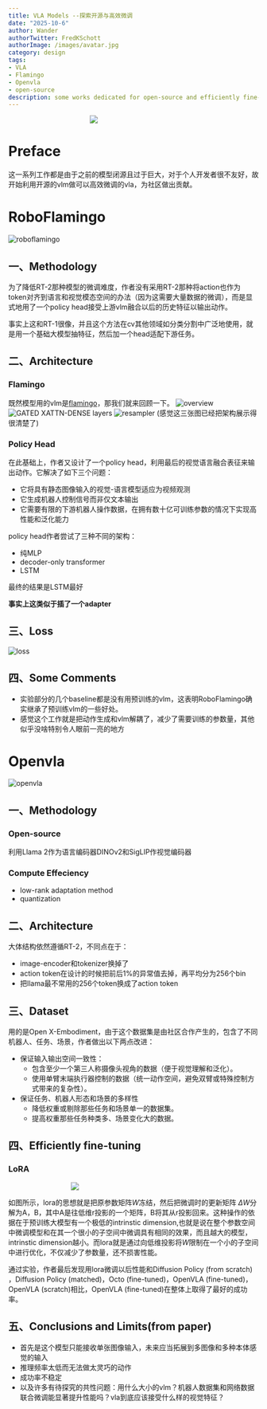 ```yaml
---
title: VLA Models --探索开源与高效微调
date: "2025-10-6"
author: Wander
authorTwitter: FredKSchott
authorImage: /images/avatar.jpg
category: design
tags:
- VLA
- Flamingo
- Openvla
- open-source
description: some works dedicated for open-source and efficiently fine-tuning
---
```

<div style="width: 35%; margin: 0 auto;">
  <img src="https://img.freepik.com/free-vector/flamingo-cartoon-style-isolated-white-background_1308-65667.jpg?semt=ais_hybrid&w=740&q=80">
</div>

# Preface
这一系列工作都是由于之前的模型闭源且过于巨大，对于个人开发者很不友好，故开始利用开源的vlm做可以高效微调的vla，为社区做出贡献。
# RoboFlamingo
![roboflamingo](/images/blog/VLA-Opensource/image-6.png)
## 一、Methodology
为了降低RT-2那种模型的微调难度，作者没有采用RT-2那种将action也作为token对齐到语言和视觉模态空间的办法（因为这需要大量数据的微调），而是显式地用了一个policy head接受上游vlm融合以后的历史特征以输出动作。

事实上这和RT-1很像，并且这个方法在cv其他领域如分类分割中广泛地使用，就是用一个基础大模型抽特征，然后加一个head适配下游任务。
## 二、Architecture
### Flamingo
既然模型用的vlm是[flamingo](https://arxiv.org/pdf/2204.14198)，那我们就来回顾一下。
![overview](/images/blog/VLA-Opensource/image-7.png)
![ GATED XATTN-DENSE layers](/images/blog/VLA-Opensource/image-8.png)
![resampler](/images/blog/VLA-Opensource/image-9.png)
(感觉这三张图已经把架构展示得很清楚了)

### Policy Head
在此基础上，作者又设计了一个policy head，利用最后的视觉语言融合表征来输出动作。它解决了如下三个问题：
- 它将具有静态图像输入的视觉-语言模型适应为视频观测
- 它生成机器人控制信号而非仅文本输出
- 它需要有限的下游机器人操作数据，在拥有数十亿可训练参数的情况下实现高性能和泛化能力

policy head作者尝试了三种不同的架构：
- 纯MLP
- decoder-only transformer
- LSTM

最终的结果是LSTM最好

**事实上这类似于插了一个adapter**
## 三、Loss
![loss](/images/blog/VLA-Opensource/image-10.png)

## 四、Some Comments
- 实验部分的几个baseline都是没有用预训练的vlm，这表明RoboFlamingo确实继承了预训练vlm的一些好处。
- 感觉这个工作就是把动作生成和vlm解耦了，减少了需要训练的参数量，其他似乎没啥特别令人眼前一亮的地方
  
# Openvla
![openvla](/images/blog/VLA-Opensource/image-11.png)
## 一、Methodology
### Open-source
利用Llama 2作为语言编码器DINOv2和SigLIP作视觉编码器
### Compute Effeciency
- low-rank adaptation method
- quantization

## 二、Architecture
大体结构依然遵循RT-2，不同点在于：
- image-encoder和tokenizer换掉了
- action token在设计的时候把前后1%的异常值去掉，再平均分为256个bin
- 把llama最不常用的256个token换成了action token
## 三、Dataset
用的是Open X-Embodiment，由于这个数据集是由社区合作产生的，包含了不同机器人、任务、场景，作者做出以下两点改进：
- 保证输入输出空间一致性：
  - 包含至少一个第三人称摄像头视角的数据（便于视觉理解和泛化）。
  - 使用单臂末端执行器控制的数据（统一动作空间，避免双臂或特殊控制方式带来的复杂性）。
- 保证任务、机器人形态和场景的多样性
  - 降低权重或剔除那些任务和场景单一的数据集。
  - 提高权重那些任务种类多、场景变化大的数据。

## 四、Efficiently fine-tuning
### LoRA

<div style="width: 50%;margin:0 auto;">
  <img src="/images/blog/VLA-Opensource/lora.png">
</div>

如图所示，lora的思想就是把原参数矩阵$W$冻结，然后把微调时的更新矩阵 $\Delta W$分解为A，B，其中A是往低维r投影的一个矩阵，B将其从r投影回来。这种操作的依据在于预训练大模型有一个极低的intrinstic dimension,也就是说在整个参数空间中微调模型和在其一个很小的子空间中微调具有相同的效果，而且越大的模型，intrinstic dimension越小。而lora就是通过向低维投影将$W$限制在一个小的子空间中进行优化，不仅减少了参数量，还不损害性能。

通过实验，作者最后发现用lora微调以后性能和Diffusion Policy (from scratch)​，Diffusion Policy (matched)​，Octo (fine-tuned)​，​​OpenVLA (fine-tuned)​，​​OpenVLA (scratch)​相比，​​OpenVLA (fine-tuned)在整体上取得了最好的成功率。

## 五、Conclusions and Limits(from paper)
- 首先是这个模型只能接收单张图像输入，未来应当拓展到多图像和多种本体感觉的输入
- 推理频率太低而无法做太灵巧的动作
- 成功率不稳定
- 以及许多有待探究的共性问题：用什么大小的vlm？机器人数据集和网络数据联合微调能显著提升性能吗？vla到底应该接受什么样的视觉特征？